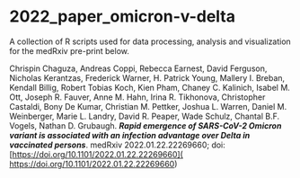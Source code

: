 # 2022_paper_omicron-v-delta

A collection of R scripts used for data processing, analysis and visualization for the medRxiv pre-print below.

Chrispin Chaguza, Andreas Coppi, Rebecca Earnest, David Ferguson, Nicholas Kerantzas, Frederick Warner, H. Patrick Young, Mallery I. Breban, Kendall Billig, Robert Tobias Koch, Kien Pham, Chaney C. Kalinich, Isabel M. Ott, Joseph R. Fauver, Anne M. Hahn, Irina R. Tikhonova, Christopher Castaldi, Bony De Kumar, Christian M. Pettker, Joshua L. Warren, Daniel M. Weinberger, Marie L. Landry, David R. Peaper, Wade Schulz, Chantal B.F. Vogels, Nathan D. Grubaugh. ***Rapid emergence of SARS-CoV-2 Omicron variant is associated with an infection advantage over Delta in vaccinated persons***. medRxiv 2022.01.22.22269660; doi: [https://doi.org/10.1101/2022.01.22.22269660]( https://doi.org/10.1101/2022.01.22.22269660)
